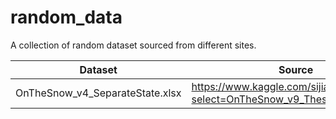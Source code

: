 # random_data

A collection of random dataset sourced from different sites.

|Dataset|Source|
|---|---|
|OnTheSnow_v4_SeparateState.xlsx|https://www.kaggle.com/sijialai/onthesnow?select=OnTheSnow_v9_ThesisWriteUp.dta|
